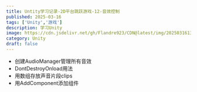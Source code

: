 ```yaml
---
title: Untity学习记录-2D平台跳跃游戏-12-音效控制
published: 2025-03-16
tags: ['Unity','游戏']
description: 学习Unity
image: https://cdn.jsdelivr.net/gh/Flandre923/CDN@latest/img/20250316134318.png
category: Unity
draft: false
---
```

- 创建AudioManager管理所有音效
- DontDestroyOnload用法
- 用数组存放声音片段clips
- 用AddComponent添加<AudioSource>组件